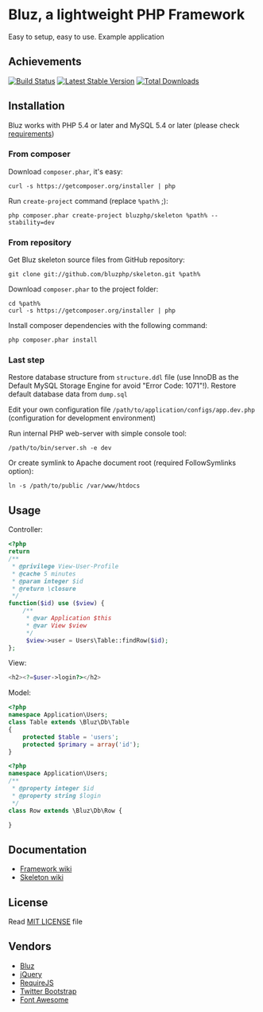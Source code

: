 Bluz, a lightweight PHP Framework
=================================
Easy to setup, easy to use. Example application


## Achievements

[![Build Status](https://secure.travis-ci.org/bluzphp/skeleton.png?branch=master)](https://travis-ci.org/bluzphp/skeleton)
[![Latest Stable Version](https://poser.pugx.org/bluzphp/skeleton/v/stable.png)](https://packagist.org/packages/bluzphp/skeleton)
[![Total Downloads](https://poser.pugx.org/bluzphp/skeleton/downloads.png)](https://packagist.org/packages/bluzphp/skeleton)

## Installation

Bluz works with PHP 5.4 or later and MySQL 5.4 or later (please check [requirements](https://github.com/bluzphp/skeleton/wiki/Requirements))

### From composer

Download `composer.phar`, it's easy:
```
curl -s https://getcomposer.org/installer | php
```

Run `create-project` command (replace `%path%` ;):
```
php composer.phar create-project bluzphp/skeleton %path% --stability=dev
```

### From repository

Get Bluz skeleton source files from GitHub repository:
```
git clone git://github.com/bluzphp/skeleton.git %path%
```

Download `composer.phar` to the project folder:
```
cd %path%
curl -s https://getcomposer.org/installer | php
```

Install composer dependencies with the following command:
```
php composer.phar install
```

### Last step

Restore database structure from `structure.ddl` file (use InnoDB as the Default MySQL Storage Engine for avoid "Error Code: 1071"!).
Restore default database data from `dump.sql`

Edit your own configuration file `/path/to/application/configs/app.dev.php` (configuration for development environment)

Run internal PHP web-server with simple console tool:

```
/path/to/bin/server.sh -e dev
```

Or create symlink to Apache document root (required FollowSymlinks option):

```
ln -s /path/to/public /var/www/htdocs
```


## Usage

Controller:

```php
<?php
return
/**
 * @privilege View-User-Profile
 * @cache 5 minutes
 * @param integer $id
 * @return \closure
 */
function($id) use ($view) {
    /**
     * @var Application $this
     * @var View $view
     */
     $view->user = Users\Table::findRow($id);
};
```

View:

```php
<h2><?=$user->login?></h2>
```

Model:

```php
<?php
namespace Application\Users;
class Table extends \Bluz\Db\Table
{
    protected $table = 'users';
    protected $primary = array('id');
}
```

```php
<?php
namespace Application\Users;
/**
 * @property integer $id
 * @property string $login
 */
class Row extends \Bluz\Db\Row {

}
```

## Documentation

* [Framework wiki](https://github.com/bluzphp/framework/wiki)
* [Skeleton wiki](https://github.com/bluzphp/skeleton/wiki)

## License

Read [MIT LICENSE](https://raw.github.com/bluzphp/skeleton/master/LICENSE) file

## Vendors

* [Bluz](https://github.com/bluzphp/framework/)
* [jQuery](https://github.com/jquery/jquery/)
* [RequireJS](http://requirejs.org/)
* [Twitter Bootstrap](http://getbootstrap.com/)
* [Font Awesome](http://fontawesome.io/)
